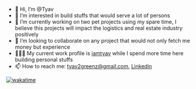 - 👋 Hi, I’m @Tyav
- 👀 I’m interested in build stuffs that would serve a lot of persons
- 🌱 I’m currently working on two pet projects using my spare time, I believe this projects will impact the logistics and real estate industry positively
- 💞️ I’m looking to collaborate on any project that would not only fetch me money but experience
- 👨🏾‍💻 My current work profile is [iamtyav](https://github.com/iamtyav) while I spend more time here building personal stuffs 
- 📫 How to reach me: tyav2greenz@gmail.com, [Linkedin](https://www.linkedin.com/in/tyavmoses)

[![wakatime](https://wakatime.com/badge/user/08cb0264-1618-42b6-8f5b-864444ca5e34.svg)](https://wakatime.com/@08cb0264-1618-42b6-8f5b-864444ca5e34)

<!---
Tyav/Tyav is a ✨ special ✨ repository because its `README.md` (this file) appears on your GitHub profile.
You can click the Preview link to take a look at your changes.
--->
